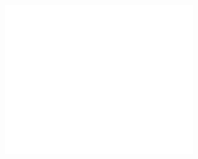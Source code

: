 <div align="center">
	<br>
	<a href="https://github.com/WaylonWalker/css-in-readme/edit/master/header.svg">
		<img src="header.svg" width="800" height="400">
	</a>
	<br>
</div>
